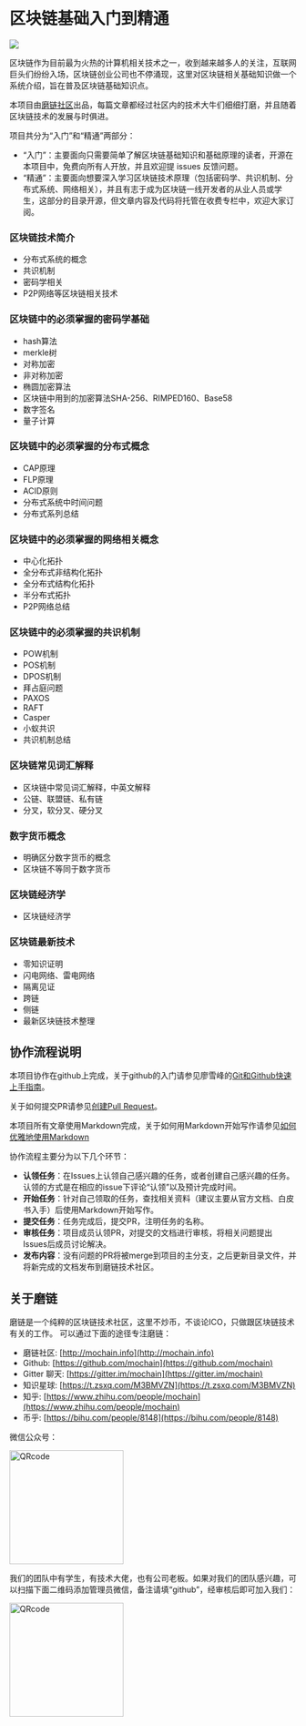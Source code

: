 区块链基础入门到精通
=================

![](http://7sbld9.com1.z0.glb.clouddn.com/logo.png)

区块链作为目前最为火热的计算机相关技术之一，收到越来越多人的关注，互联网巨头们纷纷入场，区块链创业公司也不停涌现，这里对区块链相关基础知识做一个系统介绍，旨在普及区块链基础知识点。

本项目由[磨链社区](mochain.info)出品，每篇文章都经过社区内的技术大牛们细细打磨，并且随着区块链技术的发展与时俱进。

项目共分为“入门”和“精通”两部分：

* “入门”：主要面向只需要简单了解区块链基础知识和基础原理的读者，开源在本项目中，免费向所有人开放，并且欢迎提 issues 反馈问题。
* “精通”：主要面向想要深入学习区块链技术原理（包括密码学、共识机制、分布式系统、网络相关），并且有志于成为区块链一线开发者的从业人员或学生，这部分的目录开源，但文章内容及代码将托管在收费专栏中，欢迎大家订阅。

### 区块链技术简介
* 分布式系统的概念
* 共识机制
* 密码学相关
* P2P网络等区块链相关技术
### 区块链中的必须掌握的密码学基础
* hash算法
* merkle树
* 对称加密
* 非对称加密
* 椭圆加密算法
* 区块链中用到的加密算法SHA-256、RIMPED160、Base58
* 数字签名
* 量子计算
### 区块链中的必须掌握的分布式概念
* CAP原理
* FLP原理
* ACID原则
* 分布式系统中时间问题
* 分布式系列总结
### 区块链中的必须掌握的网络相关概念
* 中心化拓扑
* 全分布式非结构化拓扑
* 全分布式结构化拓扑
* 半分布式拓扑
* P2P网络总结
### 区块链中的必须掌握的共识机制
* POW机制
* POS机制
* DPOS机制
* 拜占庭问题
* PAXOS
* RAFT
* Casper
* 小蚁共识
* 共识机制总结
### 区块链常见词汇解释
* 区块链中常见词汇解释，中英文解释
* 公链、联盟链、私有链
* 分叉，软分叉、硬分叉
### 数字货币概念
* 明确区分数字货币的概念
* 区块链不等同于数字货币
### 区块链经济学
* 区块链经济学
### 区块链最新技术
* 零知识证明
* 闪电网络、雷电网络
* 隔离见证
* 跨链
* 侧链
* 最新区块链技术整理

## 协作流程说明
本项目协作在github上完成，关于github的入门请参见廖雪峰的[Git和Github快速上手指南](https://www.liaoxuefeng.com/wiki/0013739516305929606dd18361248578c67b8067c8c017b000/001373962845513aefd77a99f4145f0a2c7a7ca057e7570000)。

关于如何提交PR请参见[创建Pull Request](https://github.com/geeeeeeeeek/git-recipes/wiki/3.3-%E5%88%9B%E5%BB%BA-Pull-Request)。

本项目所有文章使用Markdown完成，关于如何用Markdown开始写作请参见[如何优雅地使用Markdown](http://daily.zhihu.com/story/9215495)

协作流程主要分为以下几个环节：

- **认领任务**：在Issues上认领自己感兴趣的任务，或者创建自己感兴趣的任务。认领的方式是在相应的issue下评论“认领”以及预计完成时间。
- **开始任务**：针对自己领取的任务，查找相关资料（建议主要从官方文档、白皮书入手）后使用Markdown开始写作。
- **提交任务**：任务完成后，提交PR，注明任务的名称。
- **审核任务**：项目成员认领PR，对提交的文档进行审核，将相关问题提出Issues后成员讨论解决。
- **发布内容**：没有问题的PR将被merge到项目的主分支，之后更新目录文件，并将新完成的文档发布到磨链技术社区。

## 关于磨链

磨链是一个纯粹的区块链技术社区，这里不炒币，不谈论ICO，只做跟区块链技术有关的工作。
可以通过下面的途径专注磨链：

* 磨链社区: [http://mochain.info](http://mochain.info) 
* Github: [https://github.com/mochain](https://github.com/mochain)
* Gitter 聊天: [https://gitter.im/mochain](https://gitter.im/mochain)
* 知识星球: [https://t.zsxq.com/M3BMVZN](https://t.zsxq.com/M3BMVZN)
* 知乎: [https://www.zhihu.com/people/mochain](https://www.zhihu.com/people/mochain)
* 币乎: [https://bihu.com/people/8148](https://bihu.com/people/8148)

微信公众号：

<img src="http://7sbld9.com1.z0.glb.clouddn.com/wechat.jpg" width = "200" height = "200" alt="QRcode" align=center />

我们的团队中有学生，有技术大佬，也有公司老板。如果对我们的团队感兴趣，可以扫描下面二维码添加管理员微信，备注请填“github”，经审核后即可加入我们：

<img src="http://7sbld9.com1.z0.glb.clouddn.com/fish.png" width = "200" height = "200" alt="QRcode" align=center />
